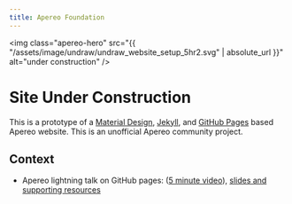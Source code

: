 ```yaml
---
title: Apereo Foundation
---
```


<img class="apereo-hero" src="{{ "/assets/image/undraw/undraw_website_setup_5hr2.svg" | absolute_url }}" alt="under construction" />

# Site Under Construction

This is a prototype of a [Material Design](https://material.io/design/), [Jekyll](https://jekyllrb.com/), and [GitHub Pages](https://pages.github.com/) based Apereo website.
This is an unofficial Apereo community project.

## Context

- Apereo lightning talk on GitHub pages: ([5 minute video][2017-01-19 video]),
  [slides and supporting resources][apetro/github-pages-lightning-talk]

[2017-01-19 video]: https://www.youtube.com/watch?v=eEKZZTt6QAs&feature=youtu.be&t=7m59s
[apetro/github-pages-lightning-talk]: https://github.com/apetro/github-pages-lightning-talk
